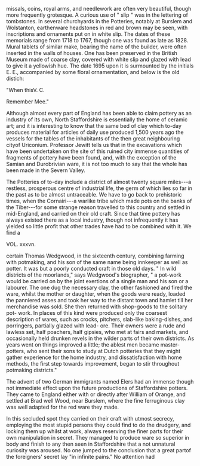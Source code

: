 missals, coins, royal arms, and needlework are
often very beautiful, though more frequently
grotesque. A curious use of " slip " was in the
lettering of tombstones. In several churchyards
in the Potteries, notably at Burslem
and Wolstanton, earthenware headstones in
red and brown may be seen, with inscriptions
and ornaments put on in white
slip. The dates of these memorials range
from 1718 to 1767, though one was found
as late as 1828. Mural tablets of similar
make, bearing the name of the builder, were
often inserted in the walls of houses. One
has been preserved in the British Museum
made of coarse clay, covered with white slip
and glazed with lead to give it a yellowish
hue. The date 1695 upon it is surmounted
by the initials E. E., accompanied by some
floral ornamentation, and below is the old
distich:

"When thisV. C.

Remember Mee."

Although almost every part of England
has been able to claim pottery as an industry
of its own, North Staffordshire is
essentially the home of ceramic art; and it
is interesting to know that the same bed of
clay which to-day produces material for articles
of daily use produced 1,500 years ago the
vessels for the tables of the inhabitants of
the then great neighbouring cityof Uriconium.
Professor Jewitt tells us that in the excavations
which have been undertaken on the
site of this ruined city immense quantities
of fragments of pottery have been found,
and, with the exception of the Samian and
Durobrivian ware, it is not too much to
say that the whole has been made in the
Severn Valley.

The Potteries of to-day include a district
of almost twenty square miles---a restless,
prosperous centre of industrial life, the germ
of which lies so far in the past as to be
almost untraceable. We have to go back to
prehistoric times, when the Cornairi---a warlike
tribe which made pots on the banks of
the Tiber---for some strange reason travelled
to this country and settled in mid-England,
and carried on their old craft. Since that
time pottery has always existed there as a
local industry, though not infrequently it has
yielded so little profit that other trades have
had to be combined with it. We find a

VOL. xxxvn.

certain Thomas Wedgwood, in the sixteenth
century, combining farming with potmaking,
and his son of the same name being innkeeper
as well as potter. It was but a
poorly conducted craft in those old days.
" In wild districts of the moorlands," says
Wedgwood's biographer, " a pot-work would
be carried on by the joint exertions of a
single man and his son or a labourer. The
one dug the necessary clay, the other
fashioned and fired the ware, whilst the
mother or daughter, when the goods were
ready, loaded the panniered asses and took
her way to the distant town and hamlet till
her merchandise was sold. She then returned
with shop-goods to the solitary pot-
work. In places of this kind were produced
only the coarsest description of wares, such
as crocks, pitchers, slab-like baking-dishes,
and porringers, partially glazed with lead-
ore. Their owners were a rude and lawless
set, half poachers, half gipsies, who met at
fairs and markets, and occasionally held
drunken revels in the wilder parts of their
own districts. As years went on things improved
a little; the ablest men became
master-potters, who sent their sons to study
at Dutch potteries that they might gather
experience for the home industry, and dissatisfaction
with home methods, the first
step towards improvement, began to stir
throughout potmaking districts."

The advent of two German immigrants
named Elers had an immense though not
immediate effect upon the future productions
of Staffordshire potters. They came
to England either with or directly after William
of Orange, and settled at Brad well Wood,
near Burslem, where the fine ferruginous
clay was well adapted for the red ware they
made.

In this secluded spot they carried on their
craft with utmost secrecy, employing the
most stupid persons they could find to do
the drudgery, and locking them up whilst
at work, always reserving the finer parts for
their own manipulation in secret. They
managed to produce ware so superior in
body and finish to any then seen in Staffordshire
that a not unnatural curiosity was
aroused. No one jumped to the conclusion
that a great partof the foreigners' secret
lay "in infinite pains." No attention had
